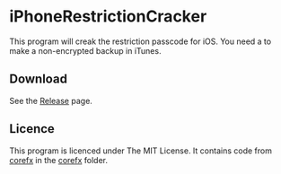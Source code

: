 iPhoneRestrictionCracker
========================

This program will creak the restriction passcode for iOS. You need a to make a
non-encrypted backup in iTunes.

## Download

See the [Release](https://github.com/AustinWise/iPhoneRestrictionCracker/releases/) page.

## Licence

This program is licenced under The MIT License. It contains code from
[corefx](https://github.com/dotnet/corefx/blob/29cb063b95661470340b6ba7e1381495c05bfff2/src/System.Security.Cryptography.Algorithms/src/System/Security/Cryptography/Rfc2898DeriveBytes.cs)
in the [corefx](corefx) folder.
